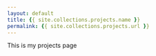 ```yaml
---
layout: default
title: {{ site.collections.projects.name }}
permalink: {{ site.collections.projects.url }}
---
```


This is my projects page
